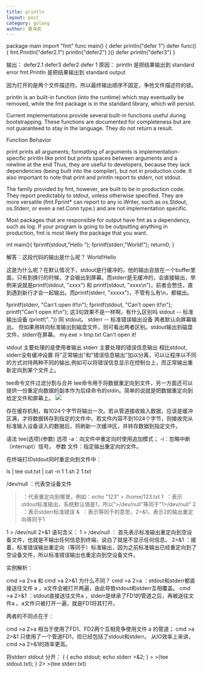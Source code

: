 ```yaml
---
title: println
layout: post
category: golang
author: 夏泽民
---
```

package main
import "fmt"
func main() {
	defer println("defer 1")
	defer func() {
		fmt.Println("defer2.1")
		println("defer2")
	}()
	defer println("defer3")
}

输出：
defer2.1
defer3
defer2
defer 1
原因：
println 是把结果输出到 standard error
fmt.Println 是把结果输出到 standard output

因为打开的是两个文件描述符。所以最终输出顺序不固定，争抢文件描述符的锁。
<!-- more -->
println is an built-in function (into the runtime) which may eventually be removed, while the fmt package is in the standard library, which will persist.

Current implementations provide several built-in functions useful during bootstrapping. These functions are documented for completeness but are not guaranteed to stay in the language. They do not return a result.

Function   Behavior

print      prints all arguments; formatting of arguments is implementation-specific
println    like print but prints spaces between arguments and a newline at the end
Thus, they are useful to developers, because they lack dependencies (being built into the compiler), but not in production code. It also important to note that print and println report to stderr, not stdout.

The family provided by fmt, however, are built to be in production code. They report predictably to stdout, unless otherwise specified. They are more versatile (fmt.Fprint* can report to any io.Writer, such as os.Stdout, os.Stderr, or even a net.Conn type.) and are not implementation specific.

Most packages that are responsible for output have fmt as a dependency, such as log. If your program is going to be outputting anything in production, fmt is most likely the package that you want.

int main(){
fprintf(stdout,"Hello ");
fprintf(stderr,"World!");
return0;
}

解答：这段代码的输出是什么呢？
World!Hello

这是为什么呢？在默认情况下，stdout是行缓冲的，他的输出会放在一个buffer里面，只有到换行的时候，才会输出到屏幕。而stderr是无缓冲的，会直接输出，举例来说就是printf(stdout, "xxxx") 和 printf(stdout, "xxxx\n")，前者会憋住，直到遇到新行才会一起输出。而printf(stderr, "xxxxx")，不管有么有\n，都输出。

fprintf(stderr, "Can't open it!\n"); 
fprintf(stdout, "Can't open it!\n"); 
printf("Can't open it!\n"); 
这3句效果不是一样啊，有什么区别吗
stdout -- 标准输出设备 (printf("..")) 同 stdout。 
stderr -- 标准错误输出设备 
两者默认向屏幕输出。 
但如果用转向标准输出到磁盘文件，则可看出两者区别。stdout输出到磁盘文件，stderr在屏幕。
my.exe > tmp.txt 
Can't open it! 

stdout 主要处理的是使用者输出
stderr 主要处理的错误信息输出
相比stdout, stderr没有缓冲设置
将"正常输出"和"错误信息输出"加以分离，可以让程序以不同的方式对待两种不同的输出,例如可以将错误信息显示在控制台上，而正常输出重新定向到某个文件上。

tee命令文件过滤分割与合并
tee命令用于将数据重定向到文件，另一方面还可以提供一份重定向数据的副本作为后续命令的stdin。简单的说就是把数据重定向到给定文件和屏幕上。
	<img src="{{site.url}}{{site.baseurl}}/img/tee.gif"/>
	
存在缓存机制，每1024个字节将输出一次。若从管道接收输入数据，应该是缓冲区满，才将数据转存到指定的文件中。若文件内容不到1024个字节，则接收完从标准输入设备读入的数据后，将刷新一次缓冲区，并转存数据到指定文件。

语法
tee(选项)(参数)
选项
-a：向文件中重定向时使用追加模式；
-i：忽略中断（interrupt）信号。
参数
文件：指定输出重定向的文件。

在终端打印stdout同时重定向到文件中：

ls | tee out.txt | cat -n
     1  1.sh
     2  1.txt
     
/dev/null ：代表空设备文件
>  ：代表重定向到哪里，例如：echo "123" > /home/123.txt
1  ：表示stdout标准输出，系统默认值是1，所以">/dev/null"等同于"1>/dev/null"
2  ：表示stderr标准错误
&  ：表示等同于的意思，2>&1，表示2的输出重定向等同于1

1 > /dev/null 2>&1 语句含义：
1 > /dev/null ： 首先表示标准输出重定向到空设备文件，也就是不输出任何信息到终端，说白了就是不显示任何信息。
2>&1 ：接着，标准错误输出重定向（等同于）标准输出，因为之前标准输出已经重定向到了空设备文件，所以标准错误输出也重定向到空设备文件。



实例解析：

cmd >a 2>a 和 cmd >a 2>&1 为什么不同？
cmd >a 2>a ：stdout和stderr都直接送往文件 a ，a文件会被打开两遍，由此导致stdout和stderr互相覆盖。
cmd >a 2>&1 ：stdout直接送往文件a ，stderr是继承了FD1的管道之后，再被送往文件a 。a文件只被打开一遍，就是FD1将其打开。


两者的不同点在于：

cmd >a 2>a 相当于使用了FD1、FD2两个互相竞争使用文件 a 的管道；
cmd >a 2>&1 只使用了一个管道FD1，但已经包括了stdout和stderr。
从IO效率上来讲，cmd >a 2>&1的效率更高。

将stderr stdout 分开：
 { { echo stdout; echo stderr >&2; } > >(tee stdout.txt); }  2> >(tee stderr.txt)
 
